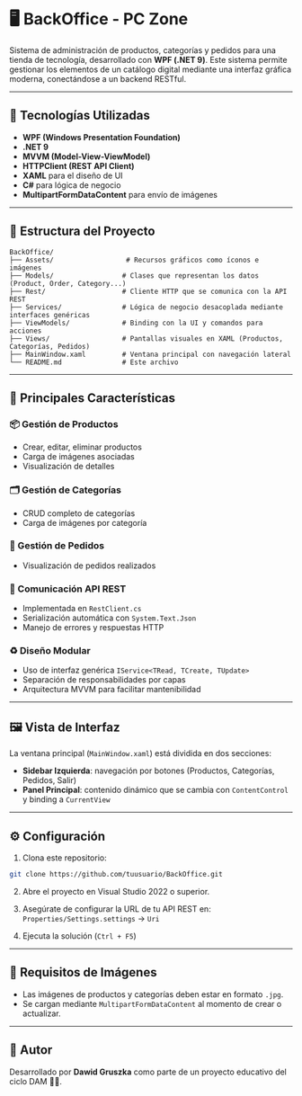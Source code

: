 # 🖥️ BackOffice - PC Zone

Sistema de administración de productos, categorías y pedidos para una tienda de tecnología, desarrollado con **WPF (.NET 9)**. Este sistema permite gestionar los elementos de un catálogo digital mediante una interfaz gráfica moderna, conectándose a un backend RESTful.

---

## 🚀 Tecnologías Utilizadas

- **WPF (Windows Presentation Foundation)**  
- **.NET 9**
- **MVVM (Model-View-ViewModel)**
- **HTTPClient (REST API Client)**
- **XAML** para el diseño de UI
- **C#** para lógica de negocio
- **MultipartFormDataContent** para envío de imágenes

---

## 🧱 Estructura del Proyecto

```
BackOffice/
├── Assets/                  # Recursos gráficos como íconos e imágenes
├── Models/                 # Clases que representan los datos (Product, Order, Category...)
├── Rest/                   # Cliente HTTP que se comunica con la API REST
├── Services/               # Lógica de negocio desacoplada mediante interfaces genéricas
├── ViewModels/             # Binding con la UI y comandos para acciones
├── Views/                  # Pantallas visuales en XAML (Productos, Categorías, Pedidos)
├── MainWindow.xaml         # Ventana principal con navegación lateral
└── README.md               # Este archivo
```

---

## 🧠 Principales Características

### 📦 Gestión de Productos
- Crear, editar, eliminar productos
- Carga de imágenes asociadas
- Visualización de detalles

### 🗂️ Gestión de Categorías
- CRUD completo de categorías
- Carga de imágenes por categoría

### 📑 Gestión de Pedidos
- Visualización de pedidos realizados

### 🔁 Comunicación API REST
- Implementada en `RestClient.cs`
- Serialización automática con `System.Text.Json`
- Manejo de errores y respuestas HTTP

### ♻️ Diseño Modular
- Uso de interfaz genérica `IService<TRead, TCreate, TUpdate>`
- Separación de responsabilidades por capas
- Arquitectura MVVM para facilitar mantenibilidad

---

## 🖼️ Vista de Interfaz

La ventana principal (`MainWindow.xaml`) está dividida en dos secciones:
- **Sidebar Izquierda**: navegación por botones (Productos, Categorías, Pedidos, Salir)
- **Panel Principal**: contenido dinámico que se cambia con `ContentControl` y binding a `CurrentView`

---

## ⚙️ Configuración

1. Clona este repositorio:
```bash
git clone https://github.com/tuusuario/BackOffice.git
```

2. Abre el proyecto en Visual Studio 2022 o superior.

3. Asegúrate de configurar la URL de tu API REST en:  
   `Properties/Settings.settings` → `Uri`

4. Ejecuta la solución (`Ctrl + F5`)

---

## 📸 Requisitos de Imágenes

- Las imágenes de productos y categorías deben estar en formato `.jpg`.
- Se cargan mediante `MultipartFormDataContent` al momento de crear o actualizar.

---

## 📝 Autor

Desarrollado por **Dawid Gruszka** como parte de un proyecto educativo del ciclo DAM 🧑‍💻.

